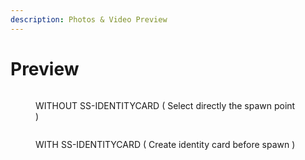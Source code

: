 ```yaml
---
description: Photos & Video Preview
---
```


# Preview

<figure><img src="../.gitbook/assets/Screenshot 2025-03-18 110344.png" alt=""><figcaption><p>WITHOUT SS-IDENTITYCARD ( Select directly the spawn point )</p></figcaption></figure>

<figure><img src="../.gitbook/assets/Screenshot 2025-03-18 104950.png" alt=""><figcaption><p>WITH SS-IDENTITYCARD ( Create identity card before spawn )</p></figcaption></figure>

